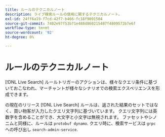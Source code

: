 ```yaml
---
title: ルールのテクニカルノート
description: ライブ検索ルールの使用に関するテクニカルノート。
exl-id: 24ff6a19-f7cd-42f7-b466-fc18f9091504
source-git-commit: 7402e97f53b71e488d860215487f4809572b7e6f
workflow-type: tm+mt
source-wordcount: '92'
ht-degree: 0%

---
```


# ルールのテクニカルノート

[!DNL Live Search] ルールトリガーのアクションは、様々なクエリ条件に基づいておこなわれ、マーチャントが様々なシナリオでの検索エクスペリエンスを形成できます。

の現在のリリース [!DNL Live Search] ルールは、返された結果のセットではなく、買い物客が入力したクエリ文字列に基づいています。 クエリ文字列には英数字を含めることができ、大文字と小文字は無視されます。 ファセットやシノニムと同様に、ルールは `protobuf dynamo`. クエリ時に、検索サービスは `grpc` への呼び出し `search-admin-service`.
